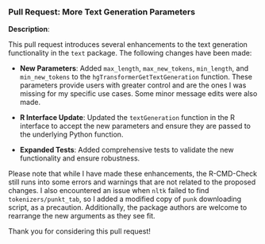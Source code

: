 ### Pull Request: More Text Generation Parameters

**Description**: 

This pull request introduces several enhancements to the text generation functionality in the `text` package. The following changes have been made:

- **New Parameters**: Added `max_length`, `max_new_tokens`, `min_length`, and `min_new_tokens` to the `hgTransformerGetTextGeneration` function. These parameters provide users with greater control and are the ones I was missing for my specific use cases. Some minor message edits were also made.

- **R Interface Update**: Updated the `textGeneration` function in the R interface to accept the new parameters and ensure they are passed to the underlying Python function.

- **Expanded Tests**: Added comprehensive tests to validate the new functionality and ensure robustness.

Please note that while I have made these enhancements, the R-CMD-Check still runs into some errors and warnings that are not related to the proposed changes. I also encountered an issue when `nltk` failed to find `tokenizers/punkt_tab`, so I added a modified copy of `punk` downloading script, as a precaution. Additionally, the package authors are welcome to rearrange the new arguments as they see fit.

Thank you for considering this pull request!
